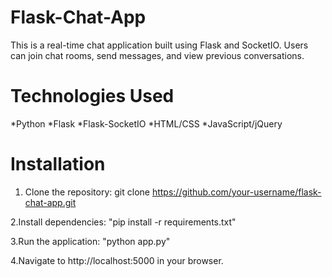 # Flask-Chat-App
This is a real-time chat application built using Flask and SocketIO. Users can join chat rooms, send messages, and view previous conversations.

# Technologies Used
*Python
*Flask
*Flask-SocketIO
*HTML/CSS
*JavaScript/jQuery

# Installation
1. Clone the repository:
git clone https://github.com/your-username/flask-chat-app.git

2.Install dependencies:
"pip install -r requirements.txt"

3.Run the application:
"python app.py"

4.Navigate to http://localhost:5000 in your browser.
